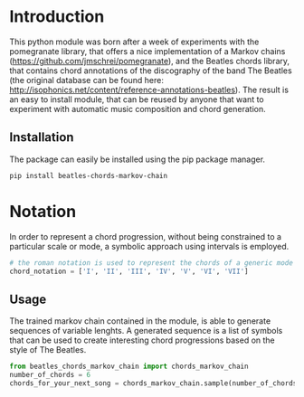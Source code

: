 # Introduction
This python module was born after a week of experiments with the pomegranate library, that offers a nice implementation of a Markov chains (https://github.com/jmschrei/pomegranate), and the Beatles chords library, that contains chord annotations of the discography of the band The Beatles (the original database can be found here: http://isophonics.net/content/reference-annotations-beatles). The result is an easy to install module, that can be reused by anyone that want to experiment with automatic music composition and chord generation.

## Installation
The package can easily be installed using the pip package manager.
```shell
pip install beatles-chords-markov-chain
```

# Notation
In order to represent a chord progression, without being constrained to a particular scale or mode, a symbolic approach using intervals is employed.

```python
# the roman notation is used to represent the chords of a generic mode
chord_notation = ['I', 'II', 'III', 'IV', 'V', 'VI', 'VII']
```

## Usage

The trained markov chain contained in the module, is able to generate sequences of variable lenghts. A generated sequence is a list of symbols that can be used to create interesting chord progressions based on the style of The Beatles.

```python
from beatles_chords_markov_chain import chords_markov_chain
number_of_chords = 6
chords_for_your_next_song = chords_markov_chain.sample(number_of_chords)
```
